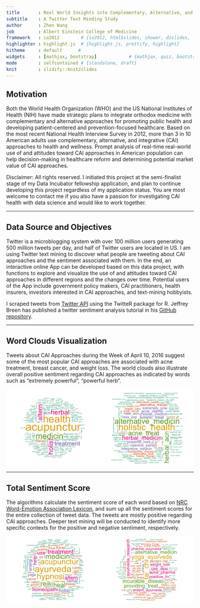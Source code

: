 ```yaml
---
title       : Real World Insights into Complementary, Alternative, and Integrative Health Approaches
subtitle    : A Twitter Text Minding Study
author      : Zhen Wang
job         : Albert Einstein College of Medicine
framework   : io2012        # {io2012, html5slides, shower, dzslides, ...}
highlighter : highlight.js  # {highlight.js, prettify, highlight}
hitheme     : default      # 
widgets     : [mathjax, bootstrap]            # {mathjax, quiz, bootstrap}
mode        : selfcontained # {standalone, draft}
knit        : slidify::knit2slides
---
```


## Motivation

Both the World Health Organization (WHO) and the US National Institutes of Health (NIH) have made strategic plans to integrate orthodox medicine with complementary and alternative approaches for promoting public health and developing patient-centered and prevention-focused healthcare. Based on the most recent National Health Interview Survey in 2012, more than 3 in 10 American adults use complementary, alternative, and integrative (CAI) approaches to health and wellness. Prompt analysis of real-time real-world use of and attitudes toward CAI approaches in American population can help decision-making in healthcare reform and determining potential market value of CAI approaches. 

Disclaimer: All rights reserved. I initiated this project at the semi-finalist stage of my Data Incubator fellowship application, and plan to continue developing this project regardless of my application status. You are most welcome to contact me if you also have a passion for investigating CAI health with data science and would like to work together.

--- 

## Data Source and Objectives
    
Twitter is a microblogging system with over 100 million users generating 500 million tweets per day, and half of Twitter users are located in US. I am using Twitter text mining to discover what people are tweeting about CAI approaches and the sentiment associated with them. 
In the end, an interactive online App can be developed based on this data project, with functions to explore and visualize the use of and attitudes toward CAI approaches in different regions and the changes over time. Potential users of the App include government policy makers, CAI practitioners, health insurers, investors interested in CAI approaches, and text-mining hobbyists.

I scraped tweets from [Twitter API](https://dev.twitter.com/overview/api) using the TwitteR package for R. Jeffrey Breen has published a twitter sentiment analysis tutorial in his [GitHub repository](https://github.com/jeffreybreen/twitter-sentiment-analysis-tutorial-201107). 

---

## Word Clouds Visualization

Tweets about CAI Approaches during the Week of April 10, 2016 suggest some of the most popular CAI approaches are associated with acne treatment, breast cancer, and weight loss. The world clouds also illustrate overall positive sentiment regarding CAI approaches as indicated by words such as “extremely powerful”, “powerful herb”. 

<img src="assets/fig/unnamed-chunk-1-1.png" title="plot of chunk unnamed-chunk-1" alt="plot of chunk unnamed-chunk-1" style="display: block; margin: auto;" />

---

## Total Sentiment Score

The algorithms calculate the sentiment score of each word based on [NRC Word-Emotion Association Lexicon](http://saifmohammad.com/WebPages/NRC-Emotion-Lexicon.htm), and sum up all the sentiment scores for the entire collection of tweet data. The tweets are mostly positive regarding CAI approaches. Deeper text mining will be conducted to identify more specific contexts for the positive and negative sentiment, respectively. 

<img src="assets/fig/unnamed-chunk-2-1.png" title="plot of chunk unnamed-chunk-2" alt="plot of chunk unnamed-chunk-2" style="display: block; margin: auto;" />



